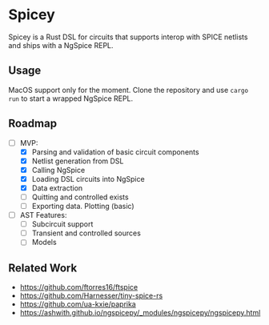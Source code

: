 # Spicey
Spicey is a Rust DSL for circuits that supports interop with SPICE netlists and ships with a NgSpice REPL.

## Usage
MacOS support only for the moment. Clone the repository and use `cargo run` to start a wrapped NgSpice REPL.

## Roadmap
- [ ] MVP:
    - [x] Parsing and validation of basic circuit components
    - [x] Netlist generation from DSL
    - [x] Calling NgSpice
    - [x] Loading DSL circuits into NgSpice
    - [x] Data extraction
    - [ ] Quitting and controlled exists
    - [ ] Exporting data. Plotting (basic)
- [ ] AST Features:
    - [ ] Subcircuit support 
    - [ ] Transient and controlled sources
    - [ ] Models

## Related Work
- https://github.com/ftorres16/ftspice
- https://github.com/Harnesser/tiny-spice-rs
- https://github.com/ua-kxie/paprika
- https://ashwith.github.io/ngspicepy/_modules/ngspicepy/ngspicepy.html
